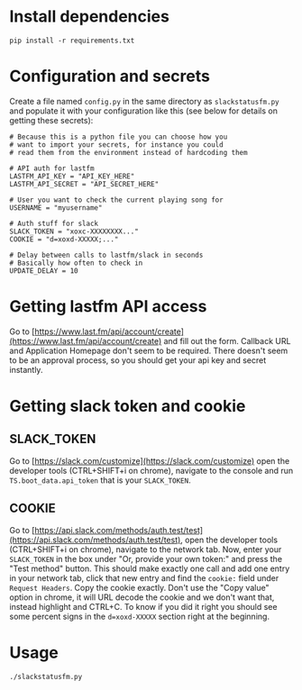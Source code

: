 # Install dependencies

```
pip install -r requirements.txt
```

# Configuration and secrets
Create a file named `config.py` in the same directory as `slackstatusfm.py` and populate it with your configuration like this (see below for details on getting these secrets):

```
# Because this is a python file you can choose how you
# want to import your secrets, for instance you could
# read them from the environment instead of hardcoding them

# API auth for lastfm
LASTFM_API_KEY = "API_KEY_HERE"
LASTFM_API_SECRET = "API_SECRET_HERE"

# User you want to check the current playing song for
USERNAME = "myusername"

# Auth stuff for slack
SLACK_TOKEN = "xoxc-XXXXXXXX..."
COOKIE = "d=xoxd-XXXXX;..."

# Delay between calls to lastfm/slack in seconds
# Basically how often to check in
UPDATE_DELAY = 10
```

# Getting lastfm API access

Go to [https://www.last.fm/api/account/create](https://www.last.fm/api/account/create) and fill out the form. Callback URL and Application Homepage don't seem to be required. There doesn't seem to be an approval process, so you should get your api key and secret instantly.

# Getting slack token and cookie

## SLACK_TOKEN
Go to [https://slack.com/customize](https://slack.com/customize) open the developer tools (CTRL+SHIFT+i on chrome), navigate to the console and run `TS.boot_data.api_token` that is your `SLACK_TOKEN`.

## COOKIE

Go to [https://api.slack.com/methods/auth.test/test](https://api.slack.com/methods/auth.test/test), open the developer tools (CTRL+SHIFT+i on chrome), navigate to the network tab. Now, enter your `SLACK_TOKEN` in the box under "Or, provide your own token:" and press the "Test method" button. This should make exactly one call and add one entry in your network tab, click that new entry and find the `cookie:` field under `Request Headers`. Copy the cookie exactly. Don't use the "Copy value" option in chrome, it will URL decode the cookie and we don't want that, instead highlight and CTRL+C. To know if you did it right you should see some percent signs in the `d=xoxd-XXXXX` section right at the beginning.

# Usage

```
./slackstatusfm.py
```
